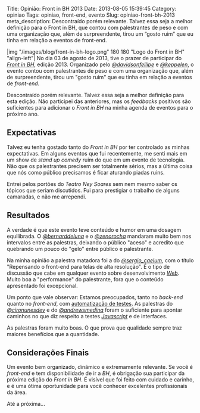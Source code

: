 Title: Opinião: Front in BH 2013
Date: 2013-08-05 15:39:45
Category: opiniao
Tags: opiniao, front-end, evento
Slug: opiniao-front-bh-2013
meta_description: Descontraído porém relevante. Talvez essa seja a melhor definição para o Front in BH, que contou com palestrantes de peso e com uma organização que, além de surpreendente, tirou um “gosto ruim” que eu tinha em relação a eventos de front-end.


|img "/images/blog/front-in-bh-logo.png" 180 180 "Logo do Front in BH" "align-left"|
No dia 03 de agosto de 2013, tive o prazer de participar do [*Front in BH*][],
edição 2013. Organizado pelo [*@davidsonfellipe*][] e [*@keppelen*][], o evento
contou com palestrantes de peso e com uma organização que, além de
surpreendente, tirou um "gosto ruim" que eu tinha em relação a eventos
de *front-end*.

Descontraído porém relevante. Talvez essa seja a melhor definição para esta
edição. Não participei das anteriores, mas os *feedbacks* positivos são
suficientes para adicionar o *Front in BH* na minha agenda de eventos para o
próximo ano.

<!-- PELICAN_END_SUMMARY -->


Expectativas
------------

Talvez eu tenha gostado tanto do *Front in BH* por ter controlado as minhas
expectativas. Em alguns eventos que fui recentemente, me senti mais em um show
de *stand up comedy* ruim do que em um evento de tecnologia. Não que os
palestrantes precisem ser totalmente sérios, mas a última coisa que nós como
público precisamos é ficar aturando piadas ruins.

Entrei pelos portões do *Teatro Ney Soares* sem nem mesmo saber os tópicos que
seriam discutidos. Fui para prestigiar o trabalho de alguns camaradas, e não
me arrependi.


Resultados
----------

A verdade é que este evento teve conteúdo e humor em uma dosagem equilibrada.
O [*@bernarddeluna*][] e o [*@zenorocha*][] mandaram muito bem nos intervalos
entre as palestras, deixando o público "aceso" e acredito que quebrando um
pouco do "gelo" entre público e palestrante.

Na minha opinião a palestra matadora foi a do [*@sergio_caelum*][], com o título
"Repensando o front-end para telas de alta resolução". É o tipo de discussão
que cabe em qualquer evento sobre desenvolvimento [*Web*][].
Muito boa a "performance" do palestrante, fora que o conteúdo apresentado foi
excepcional.

Um ponto que vale observar: Estamos preocupados, tanto no *back-end* quanto
no *front-end*, com [automatização de testes][]. As palestras do
[*@cironunesdev*][] e do [*@andrewsmedina*][] foram o suficiente para apontar
caminhos no que diz respeito a testes [*Javascript*][] e de interfaces.

As palestras foram muito boas. O que prova que qualidade sempre traz maiores
benefícios que a quantidade.


Considerações Finais
--------------------

Um evento bem organizado, dinâmico e extremamente relevante. Se você é
*front-end* e tem disponibilidade de ir a *BH*, é obrigação sua participar da
próxima edição do *Front in BH*. É visível que foi feito com cuidado e
carinho, e é uma ótima oportunidade para você conhecer excelentes
profissionais da área.

Até a próxima...


  [*Front in BH*]: http://frontinbh.com.br/
    "O Maior evento de Front-end do Brasil"
  [*@davidsonfellipe*]: https://twitter.com/davidsonfellipe
    "Siga o Davidson no Twitter"
  [*@keppelen*]: https://twitter.com/keppelen
    "Siga o Giovanni no Twitter"
  [*@bernarddeluna*]: https://twitter.com/bernarddeluna
    "Siga o Bernard no Twitter"
  [*@zenorocha*]: https://twitter.com/zenorocha
    "Siga o Zeno no Twitter"
  [*@sergio_caelum*]: https://twitter.com/sergio_caelum
    "Siga o Sérgio no Twitter"
  [automatização de testes]: {tag}testes
    "Leia mais sobre testes"
  [*@cironunesdev*]: https://twitter.com/cironunesdev
    "Siga o Ciro no Twitter"
  [*@andrewsmedina*]: https://twitter.com/andrewsmedina 
    "Siga o Andrews no Twitter"
  [*Javascript*]: {tag}javascript
    "Leia mais sobre Javascript"
  [*Web*]: {tag}web
    "Leia mais sobre Web"
